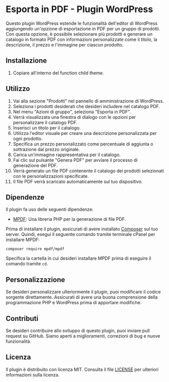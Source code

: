 # Esporta in PDF - Plugin WordPress

Questo plugin WordPress estende le funzionalità dell'editor di WordPress aggiungendo un'opzione di esportazione in PDF per un gruppo di prodotti. Con questa opzione, è possibile selezionare più prodotti e generare un catalogo in formato PDF con informazioni personalizzate come il titolo, la descrizione, il prezzo e l'immagine per ciascun prodotto.

## Installazione

1. Copiare all'interno del function child theme.

## Utilizzo

1. Vai alla sezione "Prodotti" nel pannello di amministrazione di WordPress.
2. Seleziona i prodotti desiderati che desideri includere nel catalogo PDF.
3. Nel menu "Azioni di gruppo", seleziona "Esporta in PDF".
4. Verrà visualizzata una finestra di dialogo con le opzioni per personalizzare il catalogo PDF.
5. Inserisci un titolo per il catalogo.
6. Utilizza l'editor visuale per creare una descrizione personalizzata per ogni prodotto.
7. Specifica un prezzo personalizzato come percentuale di aggiunta o sottrazione dal prezzo originale.
8. Carica un'immagine rappresentativa per il catalogo.
9. Fai clic sul pulsante "Genera PDF" per avviare il processo di generazione del PDF.
10. Verrà generato un file PDF contenente il catalogo dei prodotti selezionati con le personalizzazioni specificate.
11. Il file PDF verrà scaricato automaticamente sul tuo dispositivo.

## Dipendenze

Il plugin fa uso delle seguenti dipendenze:

- [MPDF](https://github.com/mpdf/mpdf): Una libreria PHP per la generazione di file PDF.

Prima di installare il plugin, assicurati di avere installato [Composer](https://getcomposer.org/) sul tuo server. Quindi, esegui il seguente comando tramite terminale cPanel per installare MPDF:

`composer require mpdf/mpdf`

Specifica la cartella in cui desideri installare MPDF prima di eseguire il comando tramite `cd`.

## Personalizzazione

Se desideri personalizzare ulteriormente il plugin, puoi modificare il codice sorgente direttamente. Assicurati di avere una buona comprensione della programmazione PHP e WordPress prima di apportare modifiche.

## Contributi

Se desideri contribuire allo sviluppo di questo plugin, puoi inviare pull request su GitHub. Siamo aperti a miglioramenti, correzioni di bug e nuove funzionalità.

## Licenza

Il plugin è distribuito con licenza MIT. Consulta il file [LICENSE](LICENSE) per ulteriori informazioni sulla licenza.
